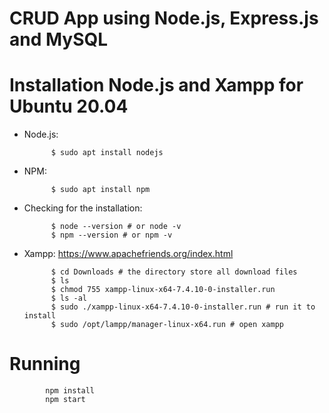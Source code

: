 # CRUD App using Node.js, Express.js and MySQL

# Installation Node.js and Xampp for Ubuntu 20.04
- Node.js:
            
            $ sudo apt install nodejs

- NPM:
            
            $ sudo apt install npm

- Checking for the installation:
            
            $ node --version # or node -v
            $ npm --version # or npm -v

- Xampp: https://www.apachefriends.org/index.html

            $ cd Downloads # the directory store all download files
            $ ls 
            $ chmod 755 xampp-linux-x64-7.4.10-0-installer.run
            $ ls -al
            $ sudo ./xampp-linux-x64-7.4.10-0-installer.run # run it to install
            $ sudo /opt/lampp/manager-linux-x64.run # open xampp

# Running
            
            npm install
            npm start